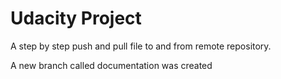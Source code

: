 # Udacity Project

A step by step push and pull file to and from remote repository.

A new branch called documentation was created